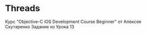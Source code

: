 # Threads
Курс "Objective-C iOS Development Course Beginner" от Алексея Скутаренко Задание из Урока 13
